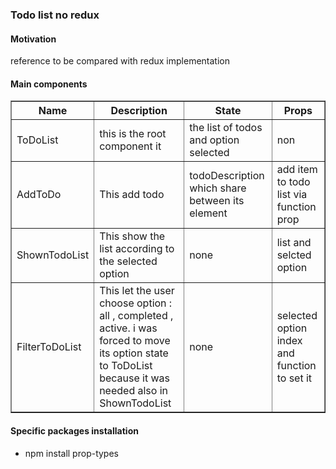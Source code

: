 
<h3>Todo list no redux</h3>

<h4>Motivation</h4>
reference to be compared with redux implementation

<h4>Main components</h4>
<table border=1>
  <tr>
    <th>Name</th>
    <th>Description</th> 
    <th>State</th>
    <th>Props</th>
  </tr>
  <tr>
    <td>ToDoList</td>
    <td>this is the root component it</td> 
    <td>the list of todos and option selected</td>
    <td>non</td>
  </tr>
  <tr>
    <td>AddToDo</td>
    <td>This add todo</td> 
    <td>todoDescription which share between its element</td>
    <td>add item to todo list via function prop</td>
  </tr>
  <tr>
    <td>ShownTodoList</td>
    <td>This show the list according to the selected option</td> 
    <td>none</td>
    <td>list and selcted option</td>
  </tr>
  <tr>
    <td>FilterToDoList</td>
    <td>This let the user choose option : all , completed , active. i was forced to move its option state to ToDoList because it was needed also in ShownTodoList</td> 
    <td>none</td>
    <td>selected option index and function to set it</td>
  </tr>
</table>

<h4>Specific packages installation</h4>
<ul>
<li>npm install prop-types</li>
</ul>




